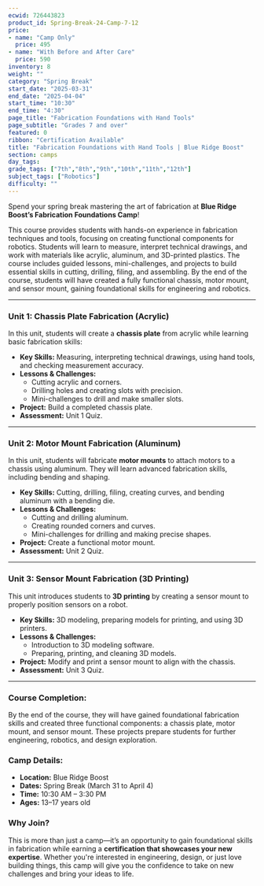 ```yaml
---
ecwid: 726443823
product_id: Spring-Break-24-Camp-7-12
price:
- name: "Camp Only"
  price: 495
- name: "With Before and After Care"
  price: 590
inventory: 8
weight: ""
category: "Spring Break"
start_date: "2025-03-31"
end_date: "2025-04-04"
start_time: "10:30"
end_time: "4:30"
page_title: "Fabrication Foundations with Hand Tools"
page_subtitle: "Grades 7 and over"
featured: 0
ribbon: "Certification Available"
title: "Fabrication Foundations with Hand Tools | Blue Ridge Boost"
section: camps
day_tags: 
grade_tags: ["7th","8th","9th","10th","11th","12th"]
subject_tags: ["Robotics"]
difficulty: ""
---
```

<p>Spend your spring break mastering the art of fabrication at <strong>Blue Ridge Boost’s Fabrication Foundations Camp</strong>! </p><p>This course provides students with hands-on experience in fabrication techniques and tools, focusing on creating functional components for robotics. Students will learn to measure, interpret technical drawings, and work with materials like acrylic, aluminum, and 3D-printed plastics. The course includes guided lessons, mini-challenges, and projects to build essential skills in cutting, drilling, filing, and assembling. By the end of the course, students will have created a fully functional chassis, motor mount, and sensor mount, gaining foundational skills for engineering and robotics.</p><div><div> <hr> <h3><strong>Unit 1: Chassis Plate Fabrication (Acrylic)</strong></h3> <p>In this unit, students will create a <strong>chassis plate</strong> from acrylic while learning basic fabrication skills:</p> <ul> <li><strong>Key Skills:</strong> Measuring, interpreting technical drawings, using hand tools, and checking measurement accuracy.</li> <li><strong>Lessons & Challenges:</strong> <ul> <li>Cutting acrylic and corners.</li> <li>Drilling holes and creating slots with precision.</li> <li>Mini-challenges to drill and make smaller slots.</li> </ul> </li> <li><strong>Project:</strong> Build a completed chassis plate.</li> <li><strong>Assessment:</strong> Unit 1 Quiz.</li> </ul> <hr> <h3><strong>Unit 2: Motor Mount Fabrication (Aluminum)</strong></h3> <p>In this unit, students will fabricate <strong>motor mounts</strong> to attach motors to a chassis using aluminum. They will learn advanced fabrication skills, including bending and shaping.</p> <ul> <li><strong>Key Skills:</strong> Cutting, drilling, filing, creating curves, and bending aluminum with a bending die.</li> <li><strong>Lessons & Challenges:</strong> <ul> <li>Cutting and drilling aluminum.</li> <li>Creating rounded corners and curves.</li> <li>Mini-challenges for drilling and making precise shapes.</li> </ul> </li> <li><strong>Project:</strong> Create a functional motor mount.</li> <li><strong>Assessment:</strong> Unit 2 Quiz.</li> </ul> <hr> <h3><strong>Unit 3: Sensor Mount Fabrication (3D Printing)</strong></h3> <p>This unit introduces students to <strong>3D printing</strong> by creating a sensor mount to properly position sensors on a robot.</p> <ul> <li><strong>Key Skills:</strong> 3D modeling, preparing models for printing, and using 3D printers.</li> <li><strong>Lessons & Challenges:</strong> <ul> <li>Introduction to 3D modeling software.</li> <li>Preparing, printing, and cleaning 3D models.</li> </ul> </li> <li><strong>Project:</strong> Modify and print a sensor mount to align with the chassis.</li> <li><strong>Assessment:</strong> Unit 3 Quiz.</li> </ul> <hr> <h3><strong>Course Completion:</strong></h3> <p>By the end of the course, they will have gained foundational fabrication skills and created three functional components: a chassis plate, motor mount, and sensor mount. These projects prepare students for further engineering, robotics, and design exploration.</p></div></div> <h3><strong>Camp Details:</strong></h3> <ul> <li><strong>Location:</strong> Blue Ridge Boost</li> <li><strong>Dates:</strong> Spring Break (March 31 to April 4)</li> <li><strong>Time:</strong>  10:30 AM – 3:30 PM</li> <li><strong>Ages:</strong> 13–17 years old</li> </ul> <h3><strong>Why Join?</strong></h3> <p>This is more than just a camp—it’s an opportunity to gain foundational skills in fabrication while earning a <strong>certification that showcases your new expertise</strong>. Whether you're interested in engineering, design, or just love building things, this camp will give you the confidence to take on new challenges and bring your ideas to life.</p>
